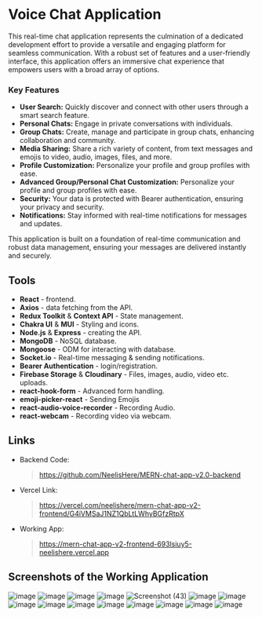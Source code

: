 # Voice Chat Application
This real-time chat application represents the culmination of a dedicated development effort to provide a versatile and engaging platform for seamless communication. With a robust set of features and a user-friendly interface, this application offers an immersive chat experience that empowers users with a broad array of options.

### Key Features  
-   **User Search:** Quickly discover and connect with other users through a smart search feature.
-   **Personal Chats:** Engage in private conversations with individuals.
-   **Group Chats:** Create, manage and participate in group chats, enhancing collaboration and community.
-   **Media Sharing:** Share a rich variety of content, from text messages and emojis to video, audio, images, files, and more.
-   **Profile Customization:** Personalize your profile and group profiles with ease.
- **Advanced Group/Personal Chat Customization:** Personalize your profile and group profiles with ease.
- **Security:** Your data is protected with Bearer authentication, ensuring your privacy and security.
- **Notifications:** Stay informed with real-time notifications for messages and updates.

This application is built on a foundation of real-time communication and robust data management, ensuring your messages are delivered instantly and securely.

## Tools
- **React** -  frontend.
- **Axios** - data fetching from the API.
- **Redux Toolkit** & **Context API** - State management.
- **Chakra UI** & **MUI** - Styling and icons.
- **Node.js** & **Express**  - creating the API.
- **MongoDB** - NoSQL database.
- **Mongoose** - ODM for interacting with database.
- **Socket.io** - Real-time messaging & sending notifications. 
- **Bearer Authentication** - login/registration.
- **Firebase Storage** & **Cloudinary** - Files, images, audio, video etc. uploads.
- **react-hook-form** - Advanced form handling.
- **emoji-picker-react** - Sending Emojis
- **react-audio-voice-recorder** - Recording Audio.
- **react-webcam** - Recording video via webcam.

## Links
- Backend Code:
	> https://github.com/NeelisHere/MERN-chat-app-v2.0-backend
- Vercel Link:
  > https://vercel.com/neelishere/mern-chat-app-v2-frontend/G4iVMSaJ1NZ1QbLtLWhyBGfzRtpX
- Working App:
  > https://mern-chat-app-v2-frontend-693lsiuy5-neelishere.vercel.app

## Screenshots of the Working Application

![image](https://github.com/NeelisHere/MERN-chat-app-v2.0-frontend/assets/87941703/74e3fca1-3341-47b8-95de-3f3286e1c318)
![image](https://github.com/NeelisHere/MERN-chat-app-v2.0-frontend/assets/87941703/6c0b6f05-8ede-4b1f-9a94-9e2bde7c2187)
![image](https://github.com/NeelisHere/MERN-chat-app-v2.0-frontend/assets/87941703/1f6b5f1a-8c50-4f5f-b737-bf6b54e81cec)
![image](https://github.com/NeelisHere/MERN-chat-app-v2.0-frontend/assets/87941703/c014d9d6-64a8-4952-939a-e22db7b83d9f)
![Screenshot (43)](https://github.com/NeelisHere/MERN-chat-app-v2.0-frontend/assets/87941703/17edebab-5383-4f1f-8c07-691514c841e0)
![image](https://github.com/NeelisHere/MERN-chat-app-v2.0-frontend/assets/87941703/663d9ec6-ee81-47cb-ae00-4a5eb62841e7)
![image](https://github.com/NeelisHere/MERN-chat-app-v2.0-frontend/assets/87941703/55873ef1-cc6c-4a7b-9444-7b37a6b632e6)
![image](https://github.com/NeelisHere/MERN-chat-app-v2.0-frontend/assets/87941703/601a44b6-92e0-4001-9625-e973aa9b7d7e)
![image](https://github.com/NeelisHere/MERN-chat-app-v2.0-frontend/assets/87941703/b82ae421-5612-45c2-aa41-e0ea0d29cc97)
![image](https://github.com/NeelisHere/MERN-chat-app-v2.0-frontend/assets/87941703/8c5245b5-84b1-4742-9b2e-2160c2dbc1b7)
![image](https://github.com/NeelisHere/MERN-chat-app-v2.0-frontend/assets/87941703/60e9c6a8-aee3-4697-bd8e-92df6245e9ea)
![image](https://github.com/NeelisHere/MERN-chat-app-v2.0-frontend/assets/87941703/5d10e507-8939-4bad-84cc-9816d4be5ea9)
![image](https://github.com/NeelisHere/MERN-chat-app-v2.0-frontend/assets/87941703/57c82ff5-c537-43d5-bb39-6a6fb92f255e)
![image](https://github.com/NeelisHere/MERN-chat-app-v2.0-frontend/assets/87941703/18f85816-411b-4e80-8ac3-23a29fdef174)
![image](https://github.com/NeelisHere/MERN-chat-app-v2.0-frontend/assets/87941703/d059b676-7a92-4531-a6db-06463588cddc)








